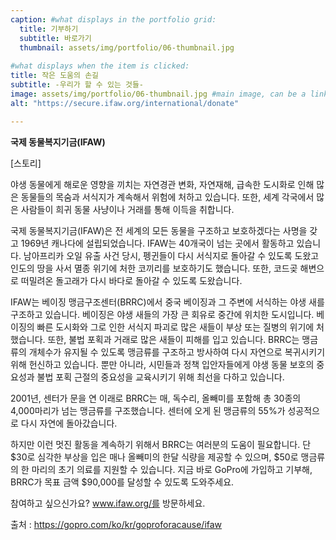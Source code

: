 ```yaml
---
caption: #what displays in the portfolio grid:
  title: 기부하기
  subtitle: 바로가기
  thumbnail: assets/img/portfolio/06-thumbnail.jpg
  
#what displays when the item is clicked:
title: 작은 도움의 손길
subtitle: -우리가 할 수 있는 것들-
image: assets/img/portfolio/06-thumbnail.jpg #main image, can be a link or a file in assets/img/portfolio
alt: "https://secure.ifaw.org/international/donate"

---
```

**국제 동물복지기금(IFAW)**

[스토리]

야생 동물에게 해로운 영향을 끼치는 자연경관 변화, 자연재해, 급속한 도시화로 인해 많은 동물들의 목숨과 서식지가 계속해서 위험에 처하고 있습니다. 또한, 세계 각국에서 많은 사람들이 희귀 동물 사냥이나 거래를 통해 이득을 취합니다.

국제 동물복지기금(IFAW)은 전 세계의 모든 동물을 구조하고 보호하겠다는 사명을 갖고 1969년 캐나다에 설립되었습니다. IFAW는 40개국이 넘는 곳에서 활동하고 있습니다. 남아프리카 오일 유출 사건 당시, 펭귄들이 다시 서식지로 돌아갈 수 있도록 도왔고 인도의 땅을 사서 멸종 위기에 처한 코끼리를 보호하기도 했습니다. 또한, 코드곶 해변으로 떠밀려온 돌고래가 다시 바다로 돌아갈 수 있도록 도왔습니다.

IFAW는 베이징 맹금구조센터(BRRC)에서 중국 베이징과 그 주변에 서식하는 야생 새를 구조하고 있습니다. 베이징은 야생 새들의 가장 큰 회유로 중간에 위치한 도시입니다. 베이징의 빠른 도시화와 그로 인한 서식지 파괴로 많은 새들이 부상 또는 질병의 위기에 처했습니다. 또한, 불법 포획과 거래로 많은 새들이 피해를 입고 있습니다. BRRC는 맹금류의 개체수가 유지될 수 있도록 맹금류를 구조하고 방사하여 다시 자연으로 복귀시키기 위해 헌신하고 있습니다. 뿐만 아니라, 시민들과 정책 입안자들에게 야생 동물 보호의 중요성과 불법 포획 근절의 중요성을 교육시키기 위해 최선을 다하고 있습니다.

2001년, 센터가 문을 연 이래로 BRRC는 매, 독수리, 올빼미를 포함해 총 30종의 4,000마리가 넘는 맹금류를 구조했습니다. 센터에 오게 된 맹금류의 55%가 성공적으로 다시 자연에 돌아갔습니다.

하지만 이런 멋진 활동을 계속하기 위해서 BRRC는 여러분의 도움이 필요합니다. 단 $30로 심각한 부상을 입은 매나 올빼미의 한달 식량을 제공할 수 있으며, $50로 맹금류의 한 마리의 초기 의료를 지원할 수 있습니다. 지금 바로 GoPro에 가입하고 기부해, BRRC가 목표 금액 $90,000를 달성할 수 있도록 도와주세요.

참여하고 싶으신가요? www.ifaw.org/를 방문하세요.

출처 : https://gopro.com/ko/kr/goproforacause/ifaw